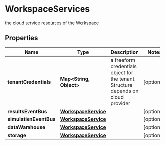 

# WorkspaceServices

the cloud service resources of the Workspace

## Properties

Name | Type | Description | Notes
------------ | ------------- | ------------- | -------------
**tenantCredentials** | **Map&lt;String, Object&gt;** | a freeform credentials object for the tenant. Structure depends on cloud provider |  [optional]
**resultsEventBus** | [**WorkspaceService**](WorkspaceService.md) |  |  [optional]
**simulationEventBus** | [**WorkspaceService**](WorkspaceService.md) |  |  [optional]
**dataWarehouse** | [**WorkspaceService**](WorkspaceService.md) |  |  [optional]
**storage** | [**WorkspaceService**](WorkspaceService.md) |  |  [optional]




